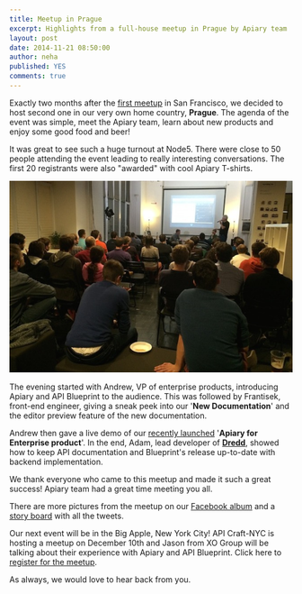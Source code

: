 ```yaml
---
title: Meetup in Prague
excerpt: Highlights from a full-house meetup in Prague by Apiary team
layout: post
date: 2014-11-21 08:50:00
author: neha
published: YES
comments: true
---
```


Exactly two months after the [first meetup](http://blog.apiary.io/2014/09/19/Apiary-Meetup) in San Francisco, we decided to host second one in our very own home country, **Prague**. The agenda of the event was simple, meet the Apiary team, learn about new products and enjoy some good food and beer!

It was great to see such a huge turnout at Node5. There were close to 50 people attending the event leading to really interesting conversations. The first 20 registrants were also "awarded" with cool Apiary T-shirts.

![people](/images/2014-11-19-Prague-Meetup/5.jpg)

The evening started with Andrew, VP of enterprise products, introducing Apiary and API Blueprint to the audience. This was followed by Frantisek, front-end engineer, giving a sneak peek into our '**New Documentation**' and the editor preview feature of the new documentation. 

Andrew then gave a live demo of our [recently launched](http://blog.apiary.io/2014/10/22/Enterprise-Release/) '**Apiary for Enterprise product**'. 
In the end, Adam, lead developer of [**Dredd**](https://github.com/apiaryio/dredd), showed how to keep API documentation and Blueprint's release up-to-date with backend implementation.

We thank everyone who came to this meetup and made it such a great success! Apiary team had a great time meeting you all. 

There are more pictures from the meetup on our [Facebook album](https://www.facebook.com/media/set/?set=a.726137290811445.1073741828.121823441242836&type=3&uploaded=62) and a [story board](https://storify.com/user4154/apiary-meetup) with all the tweets. 

Our next event will be in the Big Apple, New York City! API Craft-NYC is hosting a meetup on December 10th and Jason from XO Group will be talking about their experience with Apiary and API Blueprint. Click here to [register for the meetup](http://www.meetup.com/API-Craft-NYC/events/218687910/). 

As always, we would love to hear back from you. 
